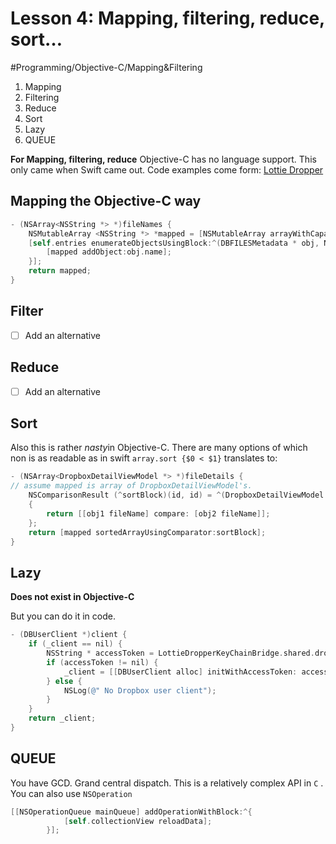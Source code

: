 # Lesson 4: Mapping, filtering, reduce, sort…
#Programming/Objective-C/Mapping&Filtering

1. Mapping
2. Filtering
3. Reduce
4. Sort
5. Lazy
6. QUEUE

**For Mapping, filtering, reduce**
Objective-C has no language support. This only came when Swift came out.
Code examples come form: [Lottie Dropper](https://github.com/icapps/ios_lottie_dropper)

## Mapping the Objective-C way
```objective-c
- (NSArray<NSString *> *)fileNames {
	NSMutableArray <NSString *> *mapped = [NSMutableArray arrayWithCapacity:[self.entries count]];
	[self.entries enumerateObjectsUsingBlock:^(DBFILESMetadata * obj, NSUInteger idx, BOOL *stop) {
		[mapped addObject:obj.name];
	}];
	return mapped;
}
```

## Filter
- [ ] Add an alternative

## Reduce
- [ ] Add an alternative

## Sort
Also this is rather *nasty*in Objective-C. There are many options of which non is as readable as in swift `array.sort {$0 < $1}` translates to:

```objective-c
- (NSArray<DropboxDetailViewModel *> *)fileDetails {
// assume mapped is array of DropboxDetailViewModel's.
	NSComparisonResult (^sortBlock)(id, id) = ^(DropboxDetailViewModel * obj1, DropboxDetailViewModel * obj2)
	{
		return [[obj1 fileName] compare: [obj2 fileName]];
	};
	return [mapped sortedArrayUsingComparator:sortBlock];
}
```

## Lazy
**Does not exist in Objective-C**

But you can do it in code.

```objective-c
- (DBUserClient *)client {
	if (_client == nil) {
		NSString * accessToken = LottieDropperKeyChainBridge.shared.dropBoxAccessToken.accessToken;
		if (accessToken != nil) {
			_client = [[DBUserClient alloc] initWithAccessToken: accessToken];
		} else {
			NSLog(@" No Dropbox user client");
		}
	}
	return _client;
}
```

## QUEUE
You have GCD. Grand central dispatch. This is a relatively complex API in `C` . You can also use `NSOperation`

```objective-c
[[NSOperationQueue mainQueue] addOperationWithBlock:^{
			[self.collectionView reloadData];
		}];
```
